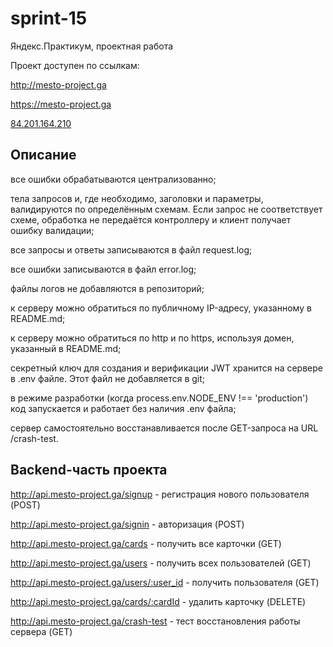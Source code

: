 # sprint-15

Яндекс.Практикум, проектная работа

Проект доступен по ссылкам:

<http://mesto-project.ga>

<https://mesto-project.ga>

[84.201.164.210](http://84.201.164.210)

## Описание

все ошибки обрабатываются централизованно;

тела запросов и, где необходимо, заголовки и параметры, валидируются по определённым схемам. Если запрос не соответствует схеме, обработка не передаётся контроллеру и клиент получает ошибку валидации;

все запросы и ответы записываются в файл request.log;

все ошибки записываются в файл error.log;

файлы логов не добавляются в репозиторий;

к серверу можно обратиться по публичному IP-адресу, указанному в README.md;

к серверу можно обратиться по http и по https, используя домен, указанный в README.md;

секретный ключ для создания и верификации JWT хранится на сервере в .env файле. Этот файл не добавляется в git;

в режиме разработки (когда process.env.NODE_ENV !== 'production') код запускается и работает без наличия .env файла;

сервер самостоятельно восстанавливается после GET-запроса на URL /crash-test.

## Backend-часть проекта

<http://api.mesto-project.ga/signup> - регистрация нового пользователя (POST)

<http://api.mesto-project.ga/signin> - авторизация (POST)

<http://api.mesto-project.ga/cards> - получить все карточки (GET)

<http://api.mesto-project.ga/users> - получить всех пользователей (GET)

<http://api.mesto-project.ga/users/:user_id> - получить пользователя (GET)

<http://api.mesto-project.ga/cards/:cardId> - удалить карточку (DELETE)

<http://api.mesto-project.ga/crash-test> - тест восстановления работы сервера (GET)

